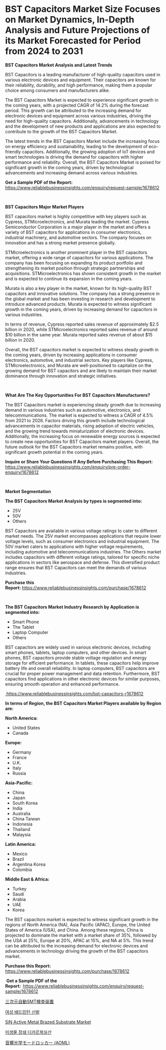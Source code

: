 <p><h1>BST Capacitors Market Size Focuses on Market Dynamics, In-Depth Analysis and Future Projections of its Market Forecasted for Period from 2024 to 2031</h1></p><p><strong>BST Capacitors Market Analysis and Latest Trends</strong></p>
<p><p>BST Capacitors is a leading manufacturer of high-quality capacitors used in various electronic devices and equipment. Their capacitors are known for their reliability, durability, and high performance, making them a popular choice among consumers and manufacturers alike.</p><p>The BST Capacitors Market is expected to experience significant growth in the coming years, with a projected CAGR of 14.2% during the forecast period. This growth can be attributed to the increasing demand for electronic devices and equipment across various industries, driving the need for high-quality capacitors. Additionally, advancements in technology and the development of new products and applications are also expected to contribute to the growth of the BST Capacitors Market.</p><p>The latest trends in the BST Capacitors Market include the increasing focus on energy efficiency and sustainability, leading to the development of eco-friendly capacitors. Additionally, the growing adoption of IoT devices and smart technologies is driving the demand for capacitors with higher performance and reliability. Overall, the BST Capacitors Market is poised for significant growth in the coming years, driven by technological advancements and increasing demand across various industries.</p></p>
<p><strong>Get a Sample PDF of the Report:&nbsp;</strong> <a href="https://www.reliablebusinessinsights.com/enquiry/request-sample/1678612">https://www.reliablebusinessinsights.com/enquiry/request-sample/1678612</a></p>
<p>&nbsp;</p>
<p><strong>BST Capacitors Major Market Players</strong></p>
<p><p>BST capacitors market is highly competitive with key players such as Cypress, STMicroelectronics, and Murata leading the market. Cypress Semiconductor Corporation is a major player in the market and offers a variety of BST capacitors for applications in consumer electronics, industrial machinery, and automotive sectors. The company focuses on innovation and has a strong market presence globally.</p><p>STMicroelectronics is another prominent player in the BST capacitors market, offering a wide range of capacitors for various applications. The company has been focusing on expanding its product portfolio and strengthening its market position through strategic partnerships and acquisitions. STMicroelectronics has shown consistent growth in the market and is expected to continue its expansion in the coming years.</p><p>Murata is also a key player in the market, known for its high-quality BST capacitors and innovative solutions. The company has a strong presence in the global market and has been investing in research and development to introduce advanced products. Murata is expected to witness significant growth in the coming years, driven by increasing demand for capacitors in various industries.</p><p>In terms of revenue, Cypress reported sales revenue of approximately $2.5 billion in 2020, while STMicroelectronics reported sales revenue of around $10 billion in the same year. Murata reported sales revenue of about $15 billion in 2020.</p><p>Overall, the BST capacitors market is expected to witness steady growth in the coming years, driven by increasing applications in consumer electronics, automotive, and industrial sectors. Key players like Cypress, STMicroelectronics, and Murata are well-positioned to capitalize on the growing demand for BST capacitors and are likely to maintain their market dominance through innovation and strategic initiatives.</p></p>
<p>&nbsp;</p>
<p><strong>What Are The Key Opportunities For BST Capacitors Manufacturers?</strong></p>
<p><p>The BST Capacitors market is experiencing steady growth due to increasing demand in various industries such as automotive, electronics, and telecommunications. The market is expected to witness a CAGR of 4.5% from 2021 to 2026. Factors driving this growth include technological advancements in capacitor materials, rising adoption of electric vehicles, and the growing trend towards miniaturization of electronic devices. Additionally, the increasing focus on renewable energy sources is expected to create new opportunities for BST Capacitors market players. Overall, the future outlook for the BST Capacitors market remains positive, with significant growth potential in the coming years.</p></p>
<p><strong>Inquire or Share Your Questions If Any Before Purchasing This Report:</strong> <a href="https://www.reliablebusinessinsights.com/enquiry/pre-order-enquiry/1678612">https://www.reliablebusinessinsights.com/enquiry/pre-order-enquiry/1678612</a></p>
<p>&nbsp;</p>
<p><strong>Market Segmentation</strong></p>
<p><strong>The BST Capacitors Market Analysis by types is segmented into:</strong></p>
<p><ul><li>25V</li><li>50V</li><li>Others</li></ul></p>
<p><p>BST Capacitors are available in various voltage ratings to cater to different market needs. The 25V market encompasses applications that require lower voltage levels, such as consumer electronics and industrial equipment. The 50V market caters to applications with higher voltage requirements, including automotive and telecommunications industries. The Others market includes capacitors with different voltage ratings, tailored for specific niche applications in sectors like aerospace and defense. This diversified product range ensures that BST Capacitors can meet the demands of various industries.</p></p>
<p><strong>Purchase this Report:&nbsp;</strong><a href="https://www.reliablebusinessinsights.com/purchase/1678612">https://www.reliablebusinessinsights.com/purchase/1678612</a></p>
<p>&nbsp;</p>
<p><strong>The BST Capacitors Market Industry Research by Application is segmented into:</strong></p>
<p><ul><li>Smart Phone</li><li>The Tablet</li><li>Laptop Computer</li><li>Others</li></ul></p>
<p><p>BST capacitors are widely used in various electronic devices, including smart phones, tablets, laptop computers, and other devices. In smart phones, BST capacitors provide stable voltage regulation and energy storage for efficient performance. In tablets, these capacitors help improve battery life and overall reliability. In laptop computers, BST capacitors are crucial for proper power management and data retention. Furthermore, BST capacitors find applications in other electronic devices for similar purposes, ensuring smooth operation and enhanced performance.</p></p>
<p><a href="https://www.reliablebusinessinsights.com/bst-capacitors-r1678612">&nbsp;https://www.reliablebusinessinsights.com/bst-capacitors-r1678612</a></p>
<p><strong>In terms of Region, the BST Capacitors Market Players available by Region are:</strong></p>
<p>
    <p> <strong> North America: </strong>
        <ul>
            <li>United States</li>
            <li>Canada</li>
        </ul>
        </p> 
    <p> <strong> Europe: </strong>
        <ul>
            <li>Germany</li>
            <li>France</li>
            <li>U.K.</li>
            <li>Italy</li>
            <li>Russia</li>
        </ul>
        </p> 
    <p> <strong> Asia-Pacific: </strong>
        <ul>
            <li>China</li>
            <li>Japan</li>
            <li>South Korea</li>
            <li>India</li>
            <li>Australia</li>
            <li>China Taiwan</li>
            <li>Indonesia</li>
            <li>Thailand</li>
            <li>Malaysia</li>
        </ul>
        </p> 
    <p> <strong> Latin America: </strong>
        <ul>
            <li>Mexico</li>
            <li>Brazil</li>
            <li>Argentina Korea</li>
            <li>Colombia</li>
        </ul>
        </p> 
    <p> <strong> Middle East & Africa: </strong>
        <ul>
            <li>Turkey</li>
            <li>Saudi</li>
            <li>Arabia</li>
            <li>UAE</li>
            <li>Korea</li>
        </ul>
    </p>
    </p>
<p><p>The BST capacitors market is expected to witness significant growth in the regions of North America (NA), Asia Pacific (APAC), Europe, the United States of America (USA), and China. Among these regions, China is projected to dominate the market with a market share of 35%, followed by the USA at 25%, Europe at 20%, APAC at 15%, and NA at 5%. This trend can be attributed to the increasing demand for electronic devices and advancements in technology driving the growth of the BST capacitors market.</p></p>
<p><strong>Purchase this Report: </strong><a href="https://www.reliablebusinessinsights.com/purchase/1678612">https://www.reliablebusinessinsights.com/purchase/1678612</a></p>
<p>&nbsp;<strong>Get a Sample PDF of the Report:&nbsp;&nbsp;</strong><a href="https://www.reliablebusinessinsights.com/enquiry/request-sample/1678612">https://www.reliablebusinessinsights.com/enquiry/request-sample/1678612</a></p>
<p><strong></strong></p>
<p><p><a href="https://medium.com/@lorrainethompson10/3d%E8%87%AA%E5%8B%95smt%E6%A4%9C%E6%9F%BB%E8%A3%85%E7%BD%AE%E5%B8%82%E5%A0%B4%E8%A6%8F%E6%A8%A1%E3%81%AF-%E3%82%B0%E3%83%AD%E3%83%BC%E3%83%90%E3%83%AB%E7%94%A3%E6%A5%AD%E3%81%AB%E3%81%8A%E3%81%91%E3%82%8B%E6%9C%80%E9%81%A9%E3%81%AA%E3%83%9E%E3%83%BC%E3%82%B1%E3%83%86%E3%82%A3%E3%83%B3%E3%82%B0%E3%83%81%E3%83%A3%E3%83%8D%E3%83%AB%E3%82%92%E7%A4%BA%E3%81%97%E3%81%A6%E3%81%84%E3%81%BE%E3%81%99-f5e163a731e3">三次元自動SMT検査装置</a></p><p><a href="https://medium.com/@kathyorton6556/%EC%97%AC%EC%84%B1-%EB%B0%B0%EB%93%9C%EB%AF%BC%ED%84%B4%ED%99%94-%EC%8B%9C%EC%9E%A5-%EC%8B%9C%EC%9E%A5-%EC%A0%90%EC%9C%A0%EC%9C%A8-%EC%8B%9C%EC%9E%A5-%EB%8F%99%ED%96%A5-%EB%B0%8F-%EB%AF%B8%EB%9E%98-%EC%84%B1%EC%9E%A5-%ED%83%90%EC%83%89-9f6708d1a1ad">여성 배드민턴 신발</a></p><p><a href="https://issuu.com/reportprime-2/docs/sin-active-metal-brazed-substrate-market-size-2030">SiN Active Metal Brazed Substrate Market</a></p><p><a href="https://medium.com/@dulcewisozk/%EB%AF%B8%EC%83%9D%EB%AC%BC-%EC%9E%A5%EC%82%AC%EC%82%B0-%EA%B0%80%EC%A7%80-%EC%B9%BC%EB%B3%B5%EC%82%B0-%EC%8B%9C%EC%9E%A5-%EB%8F%99%ED%96%A5-%EB%B0%8F-%EC%8B%9C%EC%9E%A5-%EB%B6%84%EC%84%9D%EC%9D%80-2024-2031%EB%85%84-%EA%B8%B0%EA%B0%84%EC%9D%84-%EB%8C%80%EC%83%81%EC%9C%BC%EB%A1%9C-%EC%98%88%EC%B8%A1%EB%90%98%EC%97%88%EC%8A%B5%EB%8B%88%EB%8B%A4-04ee6f1d7d9d">미생물 장쇄 디카르복실산</a></p><p><a href="https://medium.com/@ethantreutel/%E3%82%A2%E3%82%B3%E3%83%BC%E3%82%B9%E3%83%86%E3%82%A3%E3%83%83%E3%82%AF-%E3%82%AA%E3%83%97%E3%83%86%E3%82%A3%E3%83%83%E3%82%AF-%E3%83%A2%E3%83%BC%E3%83%89%E3%83%AD%E3%83%83%E3%82%AB%E3%83%BC-aoml-%E5%B8%82%E5%A0%B4%E3%81%AF-2031%E5%B9%B4%E3%81%BE%E3%81%A7%E3%81%AE%E5%B8%82%E5%A0%B4%E3%82%B7%E3%82%A7%E3%82%A2-%E8%A6%8F%E6%A8%A1-%E4%BA%88%E6%B8%AC%E3%81%AB%E7%84%A6%E7%82%B9%E3%82%92%E5%BD%93%E3%81%A6%E3%81%A6%E3%81%84%E3%81%BE%E3%81%99-ce1348529975">音響光学モードロッカー (AOML)</a></p></p>